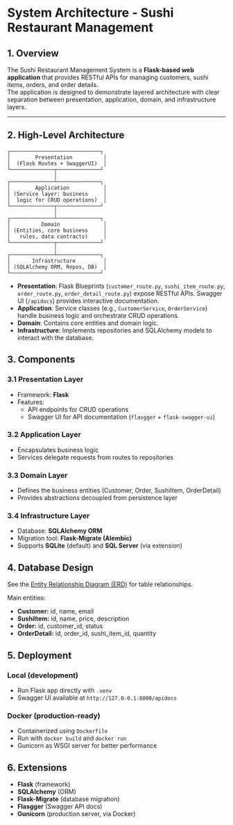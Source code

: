 # System Architecture - Sushi Restaurant Management

## 1. Overview
The Sushi Restaurant Management System is a **Flask-based web application** that provides RESTful APIs for managing customers, sushi items, orders, and order details.  
The application is designed to demonstrate layered architecture with clear separation between presentation, application, domain, and infrastructure layers.

---

## 2. High-Level Architecture

```text
┌─────────────────────────────┐
│        Presentation          │
│  (Flask Routes + SwaggerUI)  │
└──────────────┬──────────────┘
               │
┌──────────────┴──────────────┐
│        Application           │
│ (Service layer: business     │
│  logic for CRUD operations)  │
└──────────────┬──────────────┘
               │
┌──────────────┴──────────────┐
│          Domain              │
│ (Entities, core business     │
│   rules, data contracts)     │
└──────────────┬──────────────┘
               │
┌──────────────┴──────────────┐
│       Infrastructure         │
│ (SQLAlchemy ORM, Repos, DB)  │
└─────────────────────────────┘
```
- **Presentation**: Flask Blueprints (`customer_route.py`, `sushi_item_route.py`, `order_route.py`, `order_detail_route.py`) expose RESTful APIs. Swagger UI (`/apidocs`) provides interactive documentation.
- **Application**: Service classes (e.g., `CustomerService`, `OrderService`) handle business logic and orchestrate CRUD operations.
- **Domain**: Contains core entities and domain logic.
- **Infrastructure**: Implements repositories and SQLAlchemy models to interact with the database.

## 3. Components

### 3.1 Presentation Layer

- Framework: **Flask**
- Features:
    - API endpoints for CRUD operations
    - Swagger UI for API documentation (`flasgger` + `flask-swagger-ui`)

### 3.2 Application Layer

- Encapsulates business logic
- Services delegate requests from routes to repositories

### 3.3 Domain Layer

- Defines the business entities (Customer, Order, SushiItem, OrderDetail)
- Provides abstractions decoupled from persistence layer

### 3.4 Infrastructure Layer

- Database: **SQLAlchemy ORM**
- Migration tool: **Flask-Migrate (Alembic)**
- Supports **SQLite** (default) and **SQL Server** (via extension)

## 4. Database Design

See the [Entity Relationship Diagram (ERD)](ERD_SushiRestaurant.png) for table relationships.

Main entities:

- **Customer:** id, name, email
- **SushiItem:** id, name, price, description
- **Order:** id, customer_id, status
- **OrderDetail:** id, order_id, sushi_item_id, quantity

## 5. Deployment

### Local (development)

- Run Flask app directly with `.venv`
- Swagger UI available at `http://127.0.0.1:8000/apidocs`

### Docker (production-ready)

- Containerized using `Dockerfile`
- Run with `docker build` and `docker run`
- Gunicorn as WSGI server for better performance

## 6. Extensions

- **Flask** (framework)
- **SQLAlchemy** (ORM)
- **Flask-Migrate** (database migration)
- **Flasgger** (Swagger API docs)
- **Gunicorn** (production server, via Docker)
